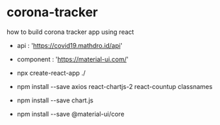# corona-tracker
how to build corona tracker app using react

- api : 'https://covid19.mathdro.id/api'
- component : 'https://material-ui.com/'

- npx create-react-app ./
- npm install --save axios react-chartjs-2 react-countup classnames
- npm install --save chart.js
- npm install --save @material-ui/core

